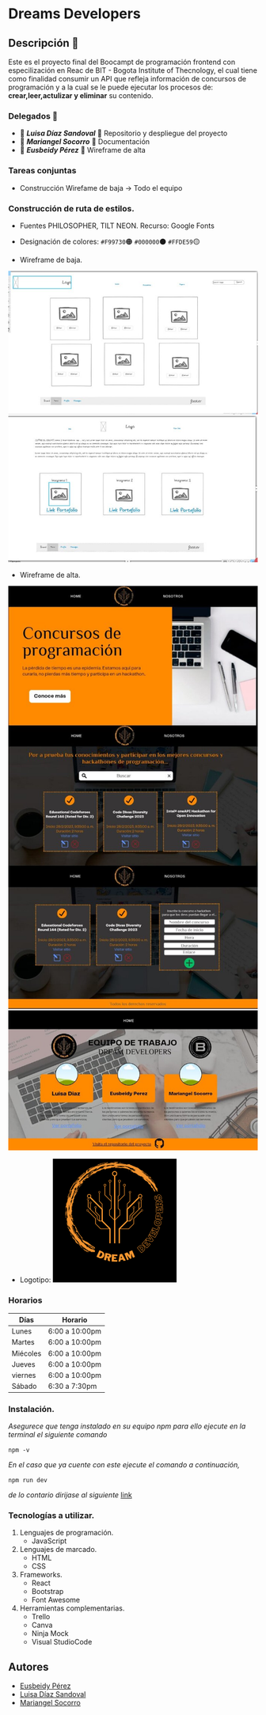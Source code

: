 
# Dreams Developers

## Descripción  :bookmark_tabs:

 Este es el proyecto final del Boocampt de programación frontend con especilización en Reac de BIT - Bogota Institute of Thecnology, el cual tiene como finalidad consumir un API que refleja información de concursos de programación y a la cual se le puede ejecutar los procesos de: **crear,leer,actulizar y eliminar** su contenido.  


### Delegados :busts_in_silhouette:
-  :dizzy: ***Luisa Díaz Sandoval***  :dizzy:  Repositorio y despliegue del proyecto 
-  :dizzy: ***Mariangel Socorro*** :dizzy: Documentación  
- :dizzy: ***Eusbeidy Pérez*** :dizzy:  Wireframe de alta  

### Tareas conjuntas
- Construcción Wirefame de baja -> Todo el equipo


### Construcción de ruta de estilos. 
- Fuentes PHILOSOPHER, TILT NEON.  Recurso: Google Fonts
- Designación de colores: 
`#F99730`:orange_circle:
`#000000`:black_circle:
`#FFDE59`:yellow_circle:

- Wireframe de baja. 

![Wireframe de baja](./src/img/w1.jpg "Wireframe de baja") 
![Wireframe de baja 2](./src/img/w2.jpg "Wireframe de alta")


- Wireframe de alta. 

![Wireframe de alta](./src/img/w3.jpg) 
![Wireframe de alta 2](./src/img/w4.jpg)


- Logotipo:
![logo](./src/img/logo.png )

### Horarios

|    Días       |   Horario     |
| ------------- | ------------- |
| Lunes         | 6:00 a 10:00pm|
| Martes        | 6:00 a 10:00pm|
| Miécoles      | 6:00 a 10:00pm|
| Jueves        | 6:00 a 10:00pm|
| viernes       | 6:00 a 10:00pm|
| Sábado        | 6:30 a 7:30pm |

### Instalación. 
_Asegurece que tenga instalado en su equipo npm para ello ejecute en la terminal el siguiente comando_
```
npm -v
```

_En el caso que ya cuente con este ejecute el comando a continuación,_ 
```
npm run dev
```
_de lo contario dirijase al siguiente_  [link](https://co.video.search.yahoo.com/search/video?fr=mcafee&ei=UTF-8&p=como+intalar+npm&type=E210CO91215G0#id=1&vid=e14ce88f632f4bcd22ceba395d2bb249&action=click)

### Tecnologías a utilizar. 
1. Lenguajes de programación.
    - JavaScript
2. Lenguajes de marcado. 
    - HTML
    - CSS
3. Frameworks.
    - React
    - Bootstrap
    - Font Awesome
4. Herramientas complementarias.
    - Trello 
    - Canva
    - Ninja Mock
    - Visual StudioCode
    


## Autores 

- [Eusbeidy Pérez](https://www.linkedin.com/in/eusbeidy-perez)
- [Luisa Díaz Sandoval](https://www.linkedin.com/in/lufe-diaz-s/)
- [Mariangel Socorro](https://www.linkedin.com/in/mariangelsocorro/)

